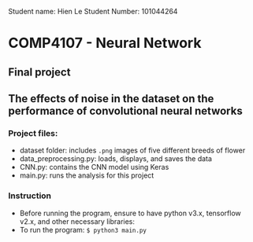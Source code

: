 Student name: Hien Le
Student Number: 101044264


# COMP4107 - Neural Network

## Final project 
## The effects of noise in the dataset on the performance of convolutional neural networks

### Project files:
  - dataset folder: includes `.png` images of five different breeds of flower
  - data_preprocessing.py: loads, displays, and saves the data
  - CNN.py: contains the CNN model using Keras
  - main.py: runs the analysis for this project

### Instruction
  - Before running the program, ensure to have python v3.x, tensorflow v2.x, and other necessary libraries:
  - To run the program:  `$ python3 main.py`
